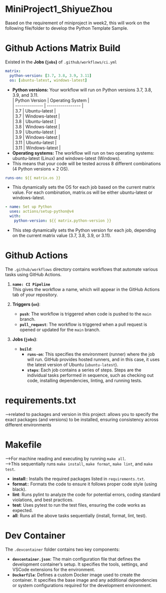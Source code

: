 # MiniProject1_ShiyueZhou

Based on the requirement of miniproject in week2, this will work on the following file/folder to develop the Python Template Sample.  

# Github Actions Matrix Build<br>
Existed in the **Jobs (`jobs`)** of `.github/workflows/ci.yml`  

```yaml
matrix:
  python-version: [3.7, 3.8, 3.9, 3.11]
  os: [ubuntu-latest, windows-latest]
```
- **Python versions:** Your workflow will run on Python versions 3.7, 3.8, 3.9, and 3.11.  
 | Python Version | Operating System  |  
 | -------------- | ----------------- |  
 | 3.7            | Ubuntu-latest      |  
 | 3.7            | Windows-latest     |  
 | 3.8            | Ubuntu-latest      |  
 | 3.8            | Windows-latest     |  
 | 3.9            | Ubuntu-latest      |  
 | 3.9            | Windows-latest     |  
 | 3.11           | Ubuntu-latest      |  
 | 3.11           | Windows-latest     |  
- **Operating systems:** The workflow will run on two operating systems: ubuntu-latest (Linux) and windows-latest (Windows).  
 - This means that your code will be tested across 8 different combinations (4 Python versions × 2 OS).  

```yaml
runs-on: ${{ matrix.os }}
```
 - This dynamically sets the OS for each job based on the current matrix value. For each combination, matrix.os will be either ubuntu-latest or windows-latest.  

```yaml
- name: Set up Python
  uses: actions/setup-python@v4
  with:
    python-version: ${{ matrix.python-version }}
```
 -  This step dynamically sets the Python version for each job, depending on the current matrix value (3.7, 3.8, 3.9, or 3.11).

# Github Actions<br>
 The `.github/workflows` directory contains workflows that automate various tasks using GitHub Actions.  

1. **`name: CI Pipeline`**  
   This gives the workflow a name, which will appear in the GitHub Actions tab of your repository.  

2. **Triggers (`on`)**:  
   - **`push`**: The workflow is triggered when code is pushed to the `main` branch.  
   - **`pull_request`**: The workflow is triggered when a pull request is opened or updated for the `main` branch.  

3. **Jobs (`jobs`)**:  
   - **`build`**:  
     - **`runs-on`**: This specifies the environment (runner) where the job will run. GitHub provides hosted runners, and in this case, it uses the latest version of Ubuntu (`ubuntu-latest`).  
     - **`steps`**: Each job contains a series of steps. Steps are the individual tasks performed in sequence, such as checking out code, installing dependencies, linting, and running tests.



# requirements.txt<br>
 -->related to packages and version in this project: allows you to specify the exact packages (and versions) to be installed, ensuring consistency across different environments  

# Makefile<br>
 -->For machine reading and executing by running `make all`.  
 -->This sequentially runs `make install`, `make format`, `make lint`, and `make test`.   
- **install**:: Installs the required packages listed in `requirements.txt`.  
- **format**:: Formats the code to ensure it follows proper code style (using black).  
- **lint**: Runs pylint to analyze the code for potential errors, coding standard violations, and best practices. 
- **test**: Uses pytest to run the test files, ensuring the code works as expected.  
- **all**: Runs all the above tasks sequentially (install, format, lint, test).  
 
  
# Dev Container<br>
 The `.devcontainer` folder contains two key components:
- **`devcontainer.json`**: The main configuration file that defines the development container’s setup. It specifies the tools, settings, and VSCode extensions for the environment.
- **`Dockerfile`**: Defines a custom Docker image used to create the container. It specifies the base image and any additional dependencies or system configurations required for the development environment.



